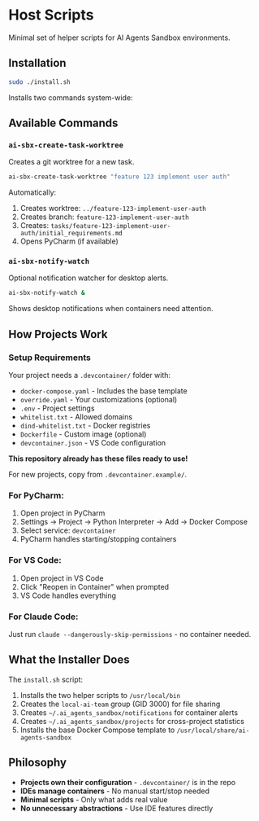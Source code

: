 # Host Scripts

Minimal set of helper scripts for AI Agents Sandbox environments.

## Installation

```bash
sudo ./install.sh
```

Installs two commands system-wide:

## Available Commands

### `ai-sbx-create-task-worktree`
Creates a git worktree for a new task.

```bash
ai-sbx-create-task-worktree "feature 123 implement user auth"
```

Automatically:
1. Creates worktree: `../feature-123-implement-user-auth`
2. Creates branch: `feature-123-implement-user-auth`
3. Creates: `tasks/feature-123-implement-user-auth/initial_requirements.md`
4. Opens PyCharm (if available)

### `ai-sbx-notify-watch`
Optional notification watcher for desktop alerts.

```bash
ai-sbx-notify-watch &
```

Shows desktop notifications when containers need attention.

## How Projects Work

### Setup Requirements

Your project needs a `.devcontainer/` folder with:
- `docker-compose.yaml` - Includes the base template
- `override.yaml` - Your customizations (optional)
- `.env` - Project settings
- `whitelist.txt` - Allowed domains
- `dind-whitelist.txt` - Docker registries
- `Dockerfile` - Custom image (optional)
- `devcontainer.json` - VS Code configuration

**This repository already has these files ready to use!**

For new projects, copy from `.devcontainer.example/`.

### For PyCharm:
1. Open project in PyCharm
2. Settings → Project → Python Interpreter → Add → Docker Compose
3. Select service: `devcontainer`
4. PyCharm handles starting/stopping containers

### For VS Code:
1. Open project in VS Code
2. Click "Reopen in Container" when prompted
3. VS Code handles everything

### For Claude Code:
Just run `claude --dangerously-skip-permissions` - no container needed.

## What the Installer Does

The `install.sh` script:
1. Installs the two helper scripts to `/usr/local/bin`
2. Creates the `local-ai-team` group (GID 3000) for file sharing
3. Creates `~/.ai_agents_sandbox/notifications` for container alerts
4. Creates `~/.ai_agents_sandbox/projects` for cross-project statistics
5. Installs the base Docker Compose template to `/usr/local/share/ai-agents-sandbox`

## Philosophy

- **Projects own their configuration** - `.devcontainer/` is in the repo
- **IDEs manage containers** - No manual start/stop needed
- **Minimal scripts** - Only what adds real value
- **No unnecessary abstractions** - Use IDE features directly
